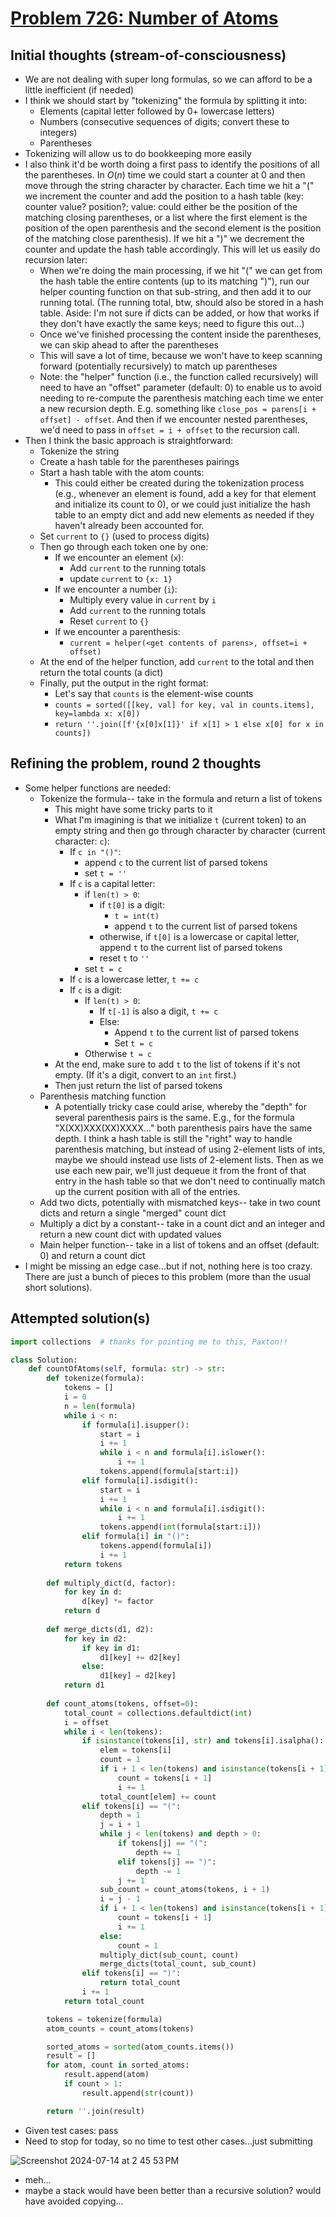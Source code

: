 # [Problem 726: Number of Atoms](https://leetcode.com/problems/number-of-atoms/description/?envType=daily-question)

## Initial thoughts (stream-of-consciousness)
- We are not dealing with super long formulas, so we can afford to be a little inefficient (if needed)
- I think we should start by "tokenizing" the formula by splitting it into:
    - Elements (capital letter followed by 0+ lowercase letters)
    - Numbers (consecutive sequences of digits; convert these to integers)
    - Parentheses
- Tokenizing will allow us to do bookkeeping more easily
- I also think it'd be worth doing a first pass to identify the positions of all the parentheses.  In $O(n)$ time we could start a counter at 0 and then move through the string character by character.  Each time we hit a "(" we increment the counter and add the position to a hash table (key: counter value?  position?; value: could either be the position of the matching closing parentheses, or a list where the first element is the position of the open parenthesis and the second element is the position of the matching close parenthesis).  If we hit a ")" we decrement the counter and update the hash table accordingly.  This will let us easily do recursion later:
    - When we're doing the main processing, if we hit "(" we can get from the hash table the entire contents (up to its matching ")"), run our helper counting function on that sub-string, and then add it to our running total.  (The running total, btw, should also be stored in a hash table.  Aside: I'm not sure if dicts can be added, or how that works if they don't have exactly the same keys; need to figure this out...)
    - Once we've finished processing the content inside the parentheses, we can skip ahead to after the parentheses
    - This will save a lot of time, because we won't have to keep scanning forward (potentially recursively) to match up parentheses
    - Note: the "helper" function (i.e., the function called recursively) will need to have an "offset" parameter (default: 0) to enable us to avoid needing to re-compute the parenthesis matching each time we enter a new recursion depth.  E.g. something like `close_pos = parens[i + offset] - offset`.  And then if we encounter nested parentheses, we'd need to pass in `offset = i + offset` to the recursion call.
- Then I think the basic approach is straightforward:
    - Tokenize the string
    - Create a hash table for the parentheses pairings
    - Start a hash table with the atom counts:
        - This could either be created during the tokenization process (e.g., whenever an element is found, add a key for that element and initialize its count to 0), or we could just initialize the hash table to an empty dict and add new elements as needed if they haven't already been accounted for.
    - Set `current` to `{}` (used to process digits)
    - Then go through each token one by one:
        - If we encounter an element (`x`):
            - Add `current` to the running totals
            - update `current` to `{x: 1}`
        - If we encounter a number (`i`):
            - Multiply every value in `current` by `i`
            - Add `current` to the running totals
            - Reset `current` to `{}`
        - If we encounter a parenthesis:
            - `current = helper(<get contents of parens>, offset=i + offset)`
    - At the end of the helper function, add `current` to the total and then return the total counts (a dict)
    - Finally, put the output in the right format:
        - Let's say that `counts` is the element-wise counts
        - `counts = sorted([[key, val] for key, val in counts.items], key=lambda x: x[0])`
        - `return ''.join([f'{x[0]x[1]}' if x[1] > 1 else x[0] for x in counts])`

## Refining the problem, round 2 thoughts
- Some helper functions are needed:
    - Tokenize the formula-- take in the formula and return a list of tokens
        - This might have some tricky parts to it
        - What I'm imagining is that we initialize `t` (current token) to an empty string and then go through character by character (current character: `c`):
            - If `c in "()"`:
                - append `c` to the current list of parsed tokens
                - set `t = ''`
            - If `c` is a capital letter:
                - if `len(t) > 0`:
                    - if `t[0]` is a digit:
                        - `t = int(t)`
                        - append `t` to the current list of parsed tokens
                    - otherwise, if `t[0]` is a lowercase or capital letter, append `t` to the current list of parsed tokens
                    - reset `t` to `''`
                - set `t = c`
            - If `c` is a lowercase letter, `t += c`
            - If `c` is a digit:
                - If `len(t) > 0`:
                    - If `t[-1]` is also a digit, `t += c`
                    - Else:
                        - Append `t` to the current list of parsed tokens
                        - Set `t = c`
                - Otherwise `t = c`
        - At the end, make sure to add `t` to the list of tokens if it's not empty.  (If it's a digit, convert to an `int` first.)
        - Then just return the list of parsed tokens
    - Parenthesis matching function
        - A potentially tricky case could arise, whereby the "depth" for several parenthesis pairs is the same.  E.g., for the formula "X(XX)XXX(XX)XXXX..." both parenthesis pairs have the same depth.  I think a hash table is still the "right" way to handle parenthesis matching, but instead of using 2-element lists of ints, maybe we should instead use lists of 2-element lists.  Then as we use each new pair, we'll just dequeue it from the front of that entry in the hash table so that we don't need to continually match up the current position with all of the entries.
    - Add two dicts, potentially with mismatched keys-- take in two count dicts and return a single "merged" count dict
    - Multiply a dict by a constant-- take in a count dict and an integer and return a new count dict with updated values
    - Main helper function-- take in a list of tokens and an offset (default: 0) and return a count dict
- I might be missing an edge case...but if not, nothing here is too crazy.  There are just a bunch of pieces to this problem (more than the usual short solutions).

## Attempted solution(s)
```python
import collections  # thanks for pointing me to this, Paxton!!

class Solution:
    def countOfAtoms(self, formula: str) -> str:        
        def tokenize(formula):
            tokens = []
            i = 0
            n = len(formula)
            while i < n:
                if formula[i].isupper():
                    start = i
                    i += 1
                    while i < n and formula[i].islower():
                        i += 1
                    tokens.append(formula[start:i])
                elif formula[i].isdigit():
                    start = i
                    i += 1
                    while i < n and formula[i].isdigit():
                        i += 1
                    tokens.append(int(formula[start:i]))
                elif formula[i] in "()":
                    tokens.append(formula[i])
                    i += 1
            return tokens
        
        def multiply_dict(d, factor):
            for key in d:
                d[key] *= factor
            return d
        
        def merge_dicts(d1, d2):
            for key in d2:
                if key in d1:
                    d1[key] += d2[key]
                else:
                    d1[key] = d2[key]
            return d1
        
        def count_atoms(tokens, offset=0):
            total_count = collections.defaultdict(int)
            i = offset
            while i < len(tokens):
                if isinstance(tokens[i], str) and tokens[i].isalpha():
                    elem = tokens[i]
                    count = 1
                    if i + 1 < len(tokens) and isinstance(tokens[i + 1], int):
                        count = tokens[i + 1]
                        i += 1
                    total_count[elem] += count
                elif tokens[i] == "(":
                    depth = 1
                    j = i + 1
                    while j < len(tokens) and depth > 0:
                        if tokens[j] == "(":
                            depth += 1
                        elif tokens[j] == ")":
                            depth -= 1
                        j += 1
                    sub_count = count_atoms(tokens, i + 1)
                    i = j - 1
                    if i + 1 < len(tokens) and isinstance(tokens[i + 1], int):
                        count = tokens[i + 1]
                        i += 1
                    else:
                        count = 1
                    multiply_dict(sub_count, count)
                    merge_dicts(total_count, sub_count)
                elif tokens[i] == ")":
                    return total_count
                i += 1
            return total_count

        tokens = tokenize(formula)
        atom_counts = count_atoms(tokens)

        sorted_atoms = sorted(atom_counts.items())
        result = []
        for atom, count in sorted_atoms:
            result.append(atom)
            if count > 1:
                result.append(str(count))

        return ''.join(result)
```
- Given test cases: pass
- Need to stop for today, so no time to test other cases...just submitting

![Screenshot 2024-07-14 at 2 45 53 PM](https://github.com/user-attachments/assets/fc8ff425-12c8-4ee0-af6f-450e3f627118)
- meh...
- maybe a stack would have been better than a recursive solution?  would have avoided copying...

